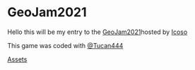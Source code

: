 # GeoJam2021

Hello this will be my entry to the [GeoJam2021](https://itch.io/jam/geojam-2021)hosted by [Icoso](https://www.youtube.com/channel/UCL7FCx3MrwKGYFEs91Lz0yg)

This game was coded with [@Tucan444](https://github.com/Tucan444/) 

[Assets](Assets.md)